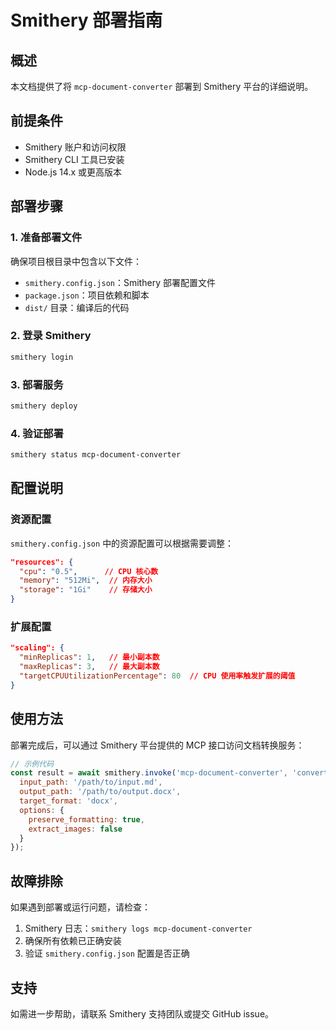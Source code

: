 # Smithery 部署指南

## 概述

本文档提供了将 `mcp-document-converter` 部署到 Smithery 平台的详细说明。

## 前提条件

- Smithery 账户和访问权限
- Smithery CLI 工具已安装
- Node.js 14.x 或更高版本

## 部署步骤

### 1. 准备部署文件

确保项目根目录中包含以下文件：

- `smithery.config.json`：Smithery 部署配置文件
- `package.json`：项目依赖和脚本
- `dist/` 目录：编译后的代码

### 2. 登录 Smithery

```bash
smithery login
```

### 3. 部署服务

```bash
smithery deploy
```

### 4. 验证部署

```bash
smithery status mcp-document-converter
```

## 配置说明

### 资源配置

`smithery.config.json` 中的资源配置可以根据需要调整：

```json
"resources": {
  "cpu": "0.5",      // CPU 核心数
  "memory": "512Mi",  // 内存大小
  "storage": "1Gi"    // 存储大小
}
```

### 扩展配置

```json
"scaling": {
  "minReplicas": 1,   // 最小副本数
  "maxReplicas": 3,   // 最大副本数
  "targetCPUUtilizationPercentage": 80  // CPU 使用率触发扩展的阈值
}
```

## 使用方法

部署完成后，可以通过 Smithery 平台提供的 MCP 接口访问文档转换服务：

```javascript
// 示例代码
const result = await smithery.invoke('mcp-document-converter', 'convert_document', {
  input_path: '/path/to/input.md',
  output_path: '/path/to/output.docx',
  target_format: 'docx',
  options: {
    preserve_formatting: true,
    extract_images: false
  }
});
```

## 故障排除

如果遇到部署或运行问题，请检查：

1. Smithery 日志：`smithery logs mcp-document-converter`
2. 确保所有依赖已正确安装
3. 验证 `smithery.config.json` 配置是否正确

## 支持

如需进一步帮助，请联系 Smithery 支持团队或提交 GitHub issue。